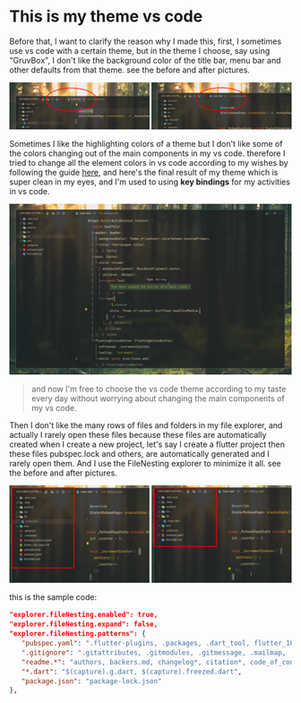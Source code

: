 # This is my theme vs code

Before that, I want to clarify the reason why I made this, first, I sometimes use vs code with a certain theme, but in the theme I choose, say using "GruvBox", I don't like the background color of the title bar, menu bar and other defaults from that theme. see the before and after pictures.

![color](assets/color.png)

Sometimes I like the highlighting colors of a theme but I don't like some of the colors changing out of the main components in my vs code. therefore I tried to change all the element colors in vs code according to my wishes by following the guide [here](https://code.visualstudio.com/docs/getstarted/userinterface), and here's the final result of my theme which is super clean in my eyes, and I'm used to using **key bindings** for my activities in vs code.

![clean_look](assets/look.png)

> and now I'm free to choose the vs code theme according to my taste every day without worrying about changing the main components of my vs code.

Then I don't like the many rows of files and folders in my file explorer, and actually I rarely open these files because these files are automatically created when I create a new project, let's say I create a flutter project then these files pubspec.lock and others, are automatically generated and I rarely open them. And I use the FileNesting explorer to minimize it all. see the before and after pictures.

![file nesting](assets/nesting.png)

this is the sample code:

```json
"explorer.fileNesting.enabled": true,
"explorer.fileNesting.expand": false,
"explorer.fileNesting.patterns": {
   "pubspec.yaml": ".flutter-plugins, .packages, .dart_tool, flutter_100_days.iml, .flutter-plugins-dependencies, .metadata, .packages, pubspec.lock, build.yaml, analysis_options.yaml, all_lint_rules.yaml",
   ".gitignore": ".gitattributes, .gitmodules, .gitmessage, .mailmap, .git-blame*",
   "readme.*": "authors, backers.md, changelog*, citation*, code_of_conduct.md, codeowners, contributing.md, contributors, copying, credits, governance.md, history.md, license*, maintainers, readme*, security.md, sponsors.md",
   "*.dart": "$(capture).g.dart, $(capture).freezed.dart",
   "package.json": "package-lock.json"
},
```
